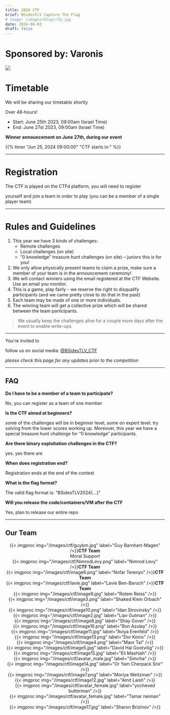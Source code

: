 ```yaml
---
title: 2024 CTF
brief: BSidesTLV Capture The Flag
# image: /images/blog/cfp.jpg
date: 2024-06-03
draft: false
---
```


<!-- {{% picture img="/images/banners/2023-BSidesTLV-CTF.png" widths="540,720,960,1140" %}} -->


# Sponsored by: Varonis

[![](/images/ctf/Varonis_Logo_Black.svg)](http://app.jobvite.com/m?33Yfenwm)

#  Timetable

We will be sharing our timetable shortly

Over 48-hours!

* Start: June 25th 2023, 09:00am (Israel Time)
* End:   June 27st 2023, 09:00am (Israel Time) 


**Winner announcement on June 27th, during our event**

{{% timer "Jun 25, 2024 09:00:00" "CTF starts in:" %}}

---

# Registration

The CTF is played on the CTFd platform, you will need to register 
<!-- [register](https://ctf24.bsidestlv.com)  -->
yourself and join a team in order to play (you can be a member of a single player team)

<!-- https://ctf24.bsidestlv.com/ -->

---
# Rules and Guidelines

1. This year we have 3 kinds of challenges:
    - Remote challenges
    - Local challenges (on site)
    - “0 knowledge” treasure hunt challenges (on site) – juniors this is for you!
1. We only allow physically present teams to claim a prize, make sure a member of your team is in the announcement ceremony!
1. We will contact winners using the email registered at the CTF Website. Use an email you monitor.
1. This is a game, play fairly - we reserve the right to disqualify participants (and we came pretty close to do that in the past)
1. Each team may be made of one or more individuals.
1. The winning team will get a collective prize which will be shared between the team participants.
<!-- 1. The CTF challenges are containerized and scalable, as such most web challenges use a sticky cookie called ‘BSidesTLV’ please make
sure to work with sessions to retain access to the same container -->
<!-- 1. For any persistency challenges with files, please note that we do an hourly cleanup of large and old files. -->
<!-- 1. Note: You must use the BSidesTLV cookie for the challenges to work properly if it is supplied (it is not part of the CTF just part of the infrastructure) -->

> We usually keep the challenges alive for a couple more days after the event to enable write-ups

---

You're invited to 
<!-- join our [Slack channel](https://slack.bsidestlv.com), or  -->
follow us on social media: [@BSidesTLV_CTF](https://twitter.com/BSidesTLV_CTF)

*please check this page for any updates prior to the competition*

---

## FAQ

**Do I have to be a member of a team to participate?**

No, you can register as a team of one member

**Is the CTF aimed at beginners?**

some of the challenges will be in beginner level, some on expert level. try
solving from the lower scores working up. Moreover, this year we have a
special treasure hunt challenge for “0 knowledge” participants. 

**Are there binary exploitation challenges in the CTF?**

yes. yes there are

**When does registration end?**

Registration ends at the end of the contest

**What is the flag format?**

The valid flag format is: “BSidesTLV2024{…}”

**Will you release the code/containers/VM after the CTF**

Yes, plan to release our entire repo

---

## Our Team

<div class="row around-xs avatars shuffle" style="text-align:center">
    <div>{{< imgproc img="/images/ctf/guybm.jpg" label="Guy Barnhart-Magen" />}}<b>CTF Team</b><br/>Moral Support</div>
    <div>{{< imgproc img="/images/ctf/NimrodLevy.png" label="Nimrod Levy" />}}<b>CTF Team</b></div>
    <div>{{< imgproc img="/images/ctf/image6.png" label="Nofar Terenyo" />}}<b>CTF Team</b></div>
    <div>{{< imgproc img="/images/ctf/lavie.jpg" label="Lavie Ben-Baruch" />}}<b>CTF Team</b></div>
    <div>{{< imgproc img="/images/ctf/image9.jpg" label="Rotem Reiss" />}}</div>
    <div>{{< imgproc img="/images/ctf/image3.png" label="Shaked Klein Orbach" />}}</div>
    <div>{{< imgproc img="/images/ctf/image10.png" label="Idan Strovinsky" />}}</div>
    <div>{{< imgproc img="/images/ctf/image2.jpg" label="Liav Gutman" />}}</div>
    <div>{{< imgproc img="/images/ctf/image8.jpg" label="Shay Gover" />}}</div>
    <div>{{< imgproc img="/images/ctf/image16.png" label="Ron Azulay" />}}</div>
    <div>{{< imgproc img="/images/ctf/image11.jpg" label="Aviya Erenfeld" />}}</div>
    <div>{{< imgproc img="/images/ctf/image13.png" label="Dor Konis" />}}</div>
    <div>{{< imgproc img="/images/ctf/image4.png" label="Maor Tal" />}}</div>
    <div>{{< imgproc img="/images/ctf/image5.jpg" label="David Hai Gootvilig" />}}</div>
    <div>{{< imgproc img="/images/ctf/image15.jpg" label="Eli Mashiah" />}}</div>
    <div>{{< imgproc img="/images/ctf/avatar_male.jpg" label="Simcha" />}}</div>
    <div>{{< imgproc img="/images/ctf/image14.jpg" label="Or Yam Cherpack Snir" />}}</div>
    <div>{{< imgproc img="/images/ctf/image7.png" label="Moriya Weitzman" />}}</div>
    <div>{{< imgproc img="/images/ctf/image12.jpg" label="Amit Laish" />}}</div>
    <div>{{< imgproc img="/images/ctf/avatar_female.jpg" label="yocheved butterman" />}}</div>
    <div>{{< imgproc img="/images/ctf/avatar_female.jpg" label="Tamar neiman" />}}</div>
    <div>{{< imgproc img="/images/ctf/image17.jpg" label="Sharon Brizinov" />}}</div>
</div>

